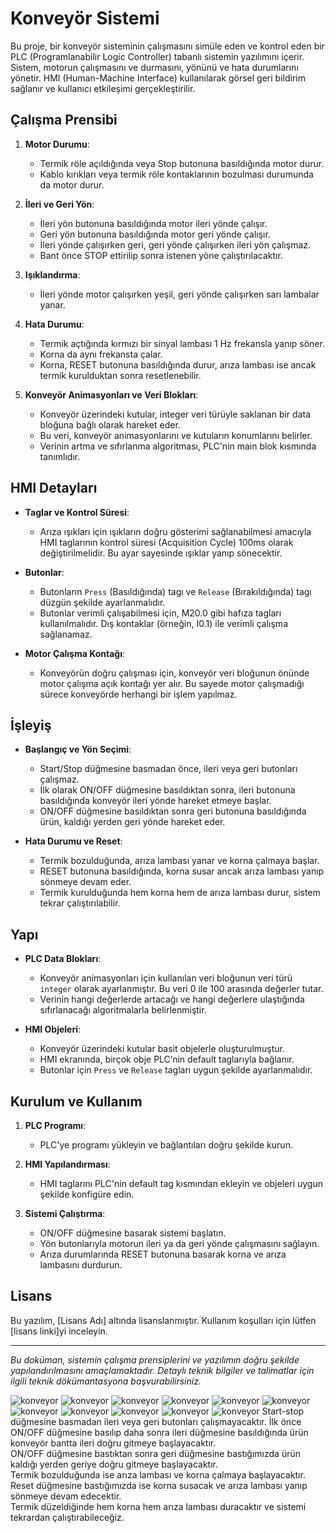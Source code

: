 # Konveyör Sistemi

Bu proje, bir konveyör sisteminin çalışmasını simüle eden ve kontrol eden bir PLC (Programlanabilir Logic Controller) tabanlı sistemin yazılımını içerir. Sistem, motorun çalışmasını ve durmasını, yönünü ve hata durumlarını yönetir. HMI (Human-Machine Interface) kullanılarak görsel geri bildirim sağlanır ve kullanıcı etkileşimi gerçekleştirilir.

## Çalışma Prensibi

1. **Motor Durumu**: 
    - Termik röle açıldığında veya Stop butonuna basıldığında motor durur.
    - Kablo kırıkları veya termik röle kontaklarının bozulması durumunda da motor durur.

2. **İleri ve Geri Yön**:
    - İleri yön butonuna basıldığında motor ileri yönde çalışır.
    - Geri yön butonuna basıldığında motor geri yönde çalışır.
    - İleri yönde çalışırken geri, geri yönde çalışırken ileri yön çalışmaz.
    - Bant önce STOP ettirilip sonra istenen yöne çalıştırılacaktır.

3. **Işıklandırma**:
    - İleri yönde motor çalışırken yeşil, geri yönde çalışırken sarı lambalar yanar.

4. **Hata Durumu**:
    - Termik açtığında kırmızı bir sinyal lambası 1 Hz frekansla yanıp söner.
    - Korna da aynı frekansta çalar.
    - Korna, RESET butonuna basıldığında durur, arıza lambası ise ancak termik kurulduktan sonra resetlenebilir.

5. **Konveyör Animasyonları ve Veri Blokları**:
    - Konveyör üzerindeki kutular, integer veri türüyle saklanan bir data bloğuna bağlı olarak hareket eder.
    - Bu veri, konveyör animasyonlarını ve kutuların konumlarını belirler.
    - Verinin artma ve sıfırlanma algoritması, PLC'nin main blok kısmında tanımlıdır.

## HMI Detayları

- **Taglar ve Kontrol Süresi**:
    - Arıza ışıkları için ışıkların doğru gösterimi sağlanabilmesi amacıyla HMI taglarının kontrol süresi (Acquisition Cycle) 100ms olarak değiştirilmelidir. Bu ayar sayesinde ışıklar yanıp sönecektir.

- **Butonlar**:
    - Butonların `Press` (Basıldığında) tagı ve `Release` (Bırakıldığında) tagı düzgün şekilde ayarlanmalıdır.
    - Butonlar verimli çalışabilmesi için, M20.0 gibi hafıza tagları kullanılmalıdır. Dış kontaklar (örneğin, I0.1) ile verimli çalışma sağlanamaz.

- **Motor Çalışma Kontağı**:
    - Konveyörün doğru çalışması için, konveyör veri bloğunun önünde motor çalışma açık kontağı yer alır. Bu sayede motor çalışmadığı sürece konveyörde herhangi bir işlem yapılmaz.

## İşleyiş

- **Başlangıç ve Yön Seçimi**:
    - Start/Stop düğmesine basmadan önce, ileri veya geri butonları çalışmaz.
    - İlk olarak ON/OFF düğmesine basıldıktan sonra, ileri butonuna basıldığında konveyör ileri yönde hareket etmeye başlar.
    - ON/OFF düğmesine basıldıktan sonra geri butonuna basıldığında ürün, kaldığı yerden geri yönde hareket eder.

- **Hata Durumu ve Reset**:
    - Termik bozulduğunda, arıza lambası yanar ve korna çalmaya başlar.
    - RESET butonuna basıldığında, korna susar ancak arıza lambası yanıp sönmeye devam eder.
    - Termik kurulduğunda hem korna hem de arıza lambası durur, sistem tekrar çalıştırılabilir.

## Yapı

- **PLC Data Blokları**:
    - Konveyör animasyonları için kullanılan veri bloğunun veri türü `integer` olarak ayarlanmıştır. Bu veri 0 ile 100 arasında değerler tutar.
    - Verinin hangi değerlerde artacağı ve hangi değerlere ulaştığında sıfırlanacağı algoritmalarla belirlenmiştir.

- **HMI Objeleri**:
    - Konveyör üzerindeki kutular basit objelerle oluşturulmuştur.
    - HMI ekranında, birçok obje PLC’nin default taglarıyla bağlanır.
    - Butonlar için `Press` ve `Release` tagları uygun şekilde ayarlanmalıdır.

## Kurulum ve Kullanım

1. **PLC Programı**:
    - PLC'ye programı yükleyin ve bağlantıları doğru şekilde kurun.
  
2. **HMI Yapılandırması**:
    - HMI taglarını PLC'nin default tag kısmından ekleyin ve objeleri uygun şekilde konfigüre edin.

3. **Sistemi Çalıştırma**:
    - ON/OFF düğmesine basarak sistemi başlatın.
    - Yön butonlarıyla motorun ileri ya da geri yönde çalışmasını sağlayın.
    - Arıza durumlarında RESET butonuna basarak korna ve arıza lambasını durdurun.

## Lisans

Bu yazılım, [Lisans Adı] altında lisanslanmıştır. Kullanım koşulları için lütfen [lisans linki]yi inceleyin.

---

*Bu doküman, sistemin çalışma prensiplerini ve yazılımın doğru şekilde yapılandırılmasını amaçlamaktadır. Detaylı teknik bilgiler ve talimatlar için ilgili teknik dökümantasyona başvurabilirsiniz.*



![konveyor](https://github.com/elfaltntas/CONVEYOR-BELT/blob/main/images/Ekran%20g%C3%B6r%C3%BCnt%C3%BCs%C3%BC%202024-12-22%20130516.png)
![konveyor](https://github.com/elfaltntas/CONVEYOR-BELT/blob/main/images/Ekran%20g%C3%B6r%C3%BCnt%C3%BCs%C3%BC%202024-12-22%20130539.png)
![konveyor](https://github.com/elfaltntas/CONVEYOR-BELT/blob/main/images/Ekran%20g%C3%B6r%C3%BCnt%C3%BCs%C3%BC%202024-12-22%20130555.png)
![konveyor](https://github.com/elfaltntas/CONVEYOR-BELT/blob/main/images/Ekran%20g%C3%B6r%C3%BCnt%C3%BCs%C3%BC%202024-12-22%20130607.png)
![konveyor](https://github.com/elfaltntas/CONVEYOR-BELT/blob/main/images/Ekran%20g%C3%B6r%C3%BCnt%C3%BCs%C3%BC%202024-12-22%20130634.png)
![konveyor](https://github.com/elfaltntas/CONVEYOR-BELT/blob/main/images/Ekran%20g%C3%B6r%C3%BCnt%C3%BCs%C3%BC%202024-12-22%20130639.png)
![konveyor](https://github.com/elfaltntas/CONVEYOR-BELT/blob/main/images/Ekran%20g%C3%B6r%C3%BCnt%C3%BCs%C3%BC%202024-12-22%20130659.png)
![konveyor](https://github.com/elfaltntas/CONVEYOR-BELT/blob/main/images/Ekran%20g%C3%B6r%C3%BCnt%C3%BCs%C3%BC%202024-12-22%20130206.png)
![konveyor](https://github.com/elfaltntas/CONVEYOR-BELT/blob/main/images/Ekran%20g%C3%B6r%C3%BCnt%C3%BCs%C3%BC%202024-12-22%20130715.png)
![konveyor](https://github.com/elfaltntas/CONVEYOR-BELT/blob/main/images/Ekran%20g%C3%B6r%C3%BCnt%C3%BCs%C3%BC%202024-12-22%20130820.png)
![konveyor](https://github.com/elfaltntas/CONVEYOR-BELT/blob/main/images/Ekran%20g%C3%B6r%C3%BCnt%C3%BCs%C3%BC%202024-12-22%20140921.png)
Start-stop düğmesine basmadan ileri veya geri butonları çalışmayacaktır. İlk önce ON/OFF düğmesine basılıp daha sonra ileri düğmesine basıldığında ürün konveyör bantta ileri doğru gitmeye başlayacaktır.<br/>
ON/OFF düğmesine bastıktan sonra geri düğmesine bastığımızda ürün kaldığı yerden geriye doğru gitmeye başlayacaktır.<br/>
Termik bozulduğunda ise arıza lambası ve korna çalmaya başlayacaktır. <br/>
Reset düğmesine bastığımızda ise korna susacak ve arıza lambası yanıp sönmeye devam edecektir. <br/>
Termik düzeldiğinde hem korna hem arıza lambası duracaktır ve sistemi tekrardan çalıştırabileceğiz.
